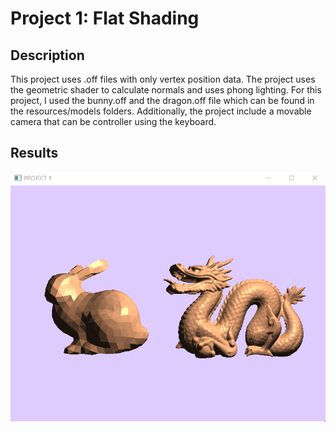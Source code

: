 # Project 1: Flat Shading 

## Description

This project uses .off files with only vertex position data. The project uses the geometric shader to calculate normals and uses phong lighting.
For this project, I used the bunny.off and the dragon.off file which can be found in the resources/models folders.
Additionally, the project include a movable camera that can be controller using the keyboard.

## Results

![](../../Resources/Images/proj1.png?raw=true)
